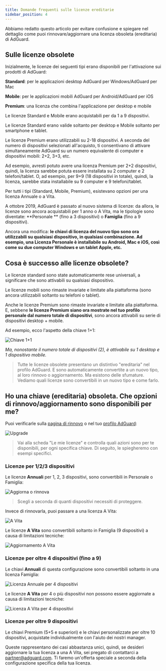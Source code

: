 ```yaml
---
title: Domande frequenti sulle licenze ereditarie
sidebar_position: 4
---
```


Abbiamo redatto questo articolo per evitare confusione e spiegare nel dettaglio come puoi rinnovare/aggiornare una licenza obsoleta (ereditaria) di AdGuard.

## Sulle licenze obsolete

Inizialmente, le licenze dei seguenti tipi erano disponibili per l'attivazione sui prodotti di AdGuard:

**Standard**: per le applicazioni desktop AdGuard per Windows/AdGuard per Mac

**Mobile**: per le applicazioni mobili AdGuard per Android/AdGuard per iOS

**Premium**: una licenza che combina l'applicazione per desktop e mobile

Le licenze Standard e Mobile erano acquistabili per da 1 a 9 dispositivi.

Le licenze Standard erano valide soltanto per desktop e Mobile soltanto per smartphone e tablet.

Le licenze Premium erano utilizzabili su 2-18 dispositivi. A seconda del numero di dispositivi selezionati all'acquisto, ti consentivano di attivare simultaneamente AdGuard su un numero equivalente di computer e dispositivi mobili: 2+2, 3+3, etc.

Ad esempio, avresti potuto avere una licenza Premium per 2+2 dispositivi, quindi, la licenza sarebbe potuta essere installata su 2 computer e 2 telefoni/tablet. O, ad esempio, per 9+9 (18 dispositivi in totale), quindi, la licenza, sarebbe stata installabile su 9 computer e 9 telefoni/tablet.

Per tutti i tipi (Standard, Mobile, Premium), esistevano opzioni per una licenza Annuale o a Vita.

A ottobre 2019, AdGuard è passato al nuovo sistema di licenze: da allora, le licenze sono ancora acquistabili per 1 anno o A Vita, ma le tipologie sono diventate: **Personale ** (fino a 3 dispositivi) o **Famiglia** (fino a 9 dispositivi).

Ancora una modifica: **le chiavi di licenza del nuovo tipo sono ora utilizzabili su qualsiasi dispositivo, in qualsiasi combinazione. Ad esempio, una Licenza Personale è installabile su Android, Mac e iOS, così come su due computer Windows e un tablet Apple, etc.**

## Cosa è successo alle licenze obsolete?

Le licenze standard sono state automaticamente rese universali, a significare che sono attivabili su qualsiasi dispositivo.

Le licenze mobili sono rimaste invariate e limitate alla piattaforma (sono ancora utilizzabili soltanto su telefoni o tablet).

Anche le licenze Premium sono rimaste invariate e limitate alla piattaforma. E, sebbene **le licenze Premium siano ora mostrate nel tuo profilo personale dal numero totale di dispositivi**, sono ancora attivabili su serie di dispositivi desktop + mobile.

Ad esempio, ecco l'aspetto della chiave 1+1:

![Chiave 1+1](https://cdn.adtidy.org/public/Adguard/kb/newscreenshots/En/General/legacy-licenses/1.outdatedlicenses_en.png)

*Ma, nonostante il numero totale di dispositivi (2), è attivabile su 1 desktop e 1 dispositivo mobile.*
> Tutte le licenze obsolete presentano un distintivo "ereditaria" nel profilo AdGuard. E sono automaticamente convertite a un nuovo tipo, al loro rinnovo o aggiornamento. Ma esistono delle sfumature. Vediamo quali licenze sono convertibili in un nuovo tipo e come farlo.

## Ho una chiave (ereditaria) obsoleta. Che opzioni di rinnovo/aggiornamento sono disponibili per me?

Puoi verificarle sulla [pagina di rinnovo](https://adguard.com/renew.html) o nel tuo [profilo AdGuard](https://my.adguard.com/main.html):

![Upgrade](https://cdn.adtidy.org/public/Adguard/kb/newscreenshots/En/General/legacy-licenses/2.switch_en.png)
> Vai alla scheda "Le mie licenze" e controlla quali azioni sono per te disponibili, per ogni specifica chiave. Di seguito, le spiegheremo con esempi specifici.

### Licenze per 1/2/3 dispositivi

Le licenze **Annuali** per 1, 2, 3 dispositivi, sono convertibili in Personale o Famiglia:

![Aggiorna o rinnova](https://cdn.adtidy.org/public/Adguard/kb/newscreenshots/En/General/legacy-licenses/3.yearly_en.png)
> Scegli a seconda di quanti dispositivi necessiti di proteggere.

Invece di rinnovarla, puoi passare a una licenza A Vita:

![A Vita](https://cdn.adtidy.org/public/Adguard/kb/newscreenshots/En/General/legacy-licenses/4.lifetime_en.png)

Le licenze **A Vita** sono convertibili soltanto in Famiglia (9 dispositivi) a causa di limitazioni tecniche:

![Aggiornamento A Vita](https://cdn.adtidy.org/public/Adguard/kb/newscreenshots/En/General/legacy-licenses/5.lifetimeupgrade_en.png)

### Licenze per oltre 4 dispositivi (fino a 9)

Le chiavi **Annuali** di questa configurazione sono convertibili soltanto in una licenza Famiglia:

![Licenza Annuale per 4 dispositivi](https://cdn.adtidy.org/public/Adguard/kb/newscreenshots/En/General/legacy-licenses/6.yearly4+devices_en.png)

Le licenze **A Vita** per 4 o più dispositivi non possono essere aggiornate a causa di limitazioni tecniche:

![Licenza A Vita per 4 dispositivi](https://cdn.adtidy.org/public/Adguard/kb/newscreenshots/En/General/legacy-licenses/7.lifetime4+devices_en.png)

### Licenze per oltre 9 dispositivi

Le chiavi Premium (5+5 e superiori) e le chiavi personalizzate per oltre 10 dispositivi, acquistate individualmente con l'aiuto dei nostri manager.

Queste rappresentano dei casi abbastanza unici, quindi, se desideri aggiornare la tua licenza a una A Vita, sei pregato di contattarci a partner@adguard.com. Ti faremo un'offerta speciale a seconda della configurazione specifica della tua licenza.
